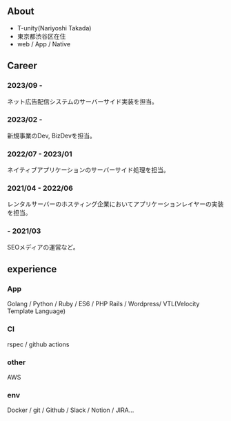 ## About

- T-unity(Nariyoshi Takada)
- 東京都渋谷区在住
- web / App / Native

## Career

### 2023/09 - 

ネット広告配信システムのサーバーサイド実装を担当。

### 2023/02 - 

新規事業のDev, BizDevを担当。

### 2022/07 - 2023/01

ネイティブアプリケーションのサーバーサイド処理を担当。

### 2021/04 - 2022/06

レンタルサーバーのホスティング企業においてアプリケーションレイヤーの実装を担当。

### - 2021/03

SEOメディアの運営など。  

## experience

### App
Golang / Python / Ruby / ES6 / PHP
Rails / Wordpress/  VTL(Velocity Template Language)

### CI
rspec / github actions

### other
AWS

### env
Docker / git / Github / Slack / Notion / JIRA...

